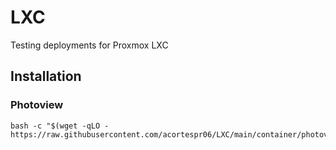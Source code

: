 # LXC
Testing deployments for Proxmox LXC

## Installation

### Photoview
```
bash -c "$(wget -qLO - https://raw.githubusercontent.com/acortespr06/LXC/main/container/photoview.sh)"
```
